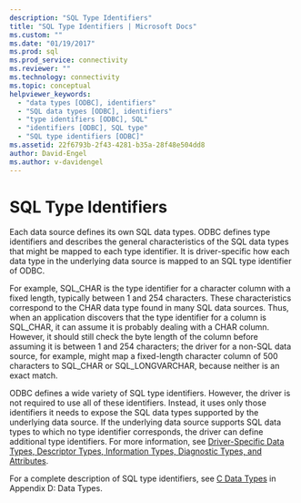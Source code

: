 ```yaml
---
description: "SQL Type Identifiers"
title: "SQL Type Identifiers | Microsoft Docs"
ms.custom: ""
ms.date: "01/19/2017"
ms.prod: sql
ms.prod_service: connectivity
ms.reviewer: ""
ms.technology: connectivity
ms.topic: conceptual
helpviewer_keywords: 
  - "data types [ODBC], identifiers"
  - "SQL data types [ODBC], identifiers"
  - "type identifiers [ODBC], SQL"
  - "identifiers [ODBC], SQL type"
  - "SQL type identifiers [ODBC]"
ms.assetid: 22f6793b-2f43-4281-b35a-28f48e504dd8
author: David-Engel
ms.author: v-davidengel
---
```

# SQL Type Identifiers
Each data source defines its own SQL data types. ODBC defines type identifiers and describes the general characteristics of the SQL data types that might be mapped to each type identifier. It is driver-specific how each data type in the underlying data source is mapped to an SQL type identifier of ODBC.  
  
 For example, SQL_CHAR is the type identifier for a character column with a fixed length, typically between 1 and 254 characters. These characteristics correspond to the CHAR data type found in many SQL data sources. Thus, when an application discovers that the type identifier for a column is SQL_CHAR, it can assume it is probably dealing with a CHAR column. However, it should still check the byte length of the column before assuming it is between 1 and 254 characters; the driver for a non-SQL data source, for example, might map a fixed-length character column of 500 characters to SQL_CHAR or SQL_LONGVARCHAR, because neither is an exact match.  
  
 ODBC defines a wide variety of SQL type identifiers. However, the driver is not required to use all of these identifiers. Instead, it uses only those identifiers it needs to expose the SQL data types supported by the underlying data source. If the underlying data source supports SQL data types to which no type identifier corresponds, the driver can define additional type identifiers. For more information, see [Driver-Specific Data Types, Descriptor Types, Information Types, Diagnostic Types, and Attributes](../../../odbc/reference/develop-app/driver-specific-data-types-descriptor-information-diagnostic.md).  
  
 For a complete description of SQL type identifiers, see [C Data Types](../../../odbc/reference/appendixes/c-data-types.md) in Appendix D: Data Types.
